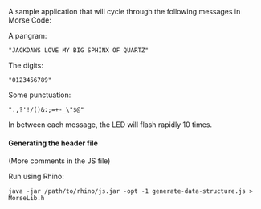 A sample application that will cycle through the following messages in Morse Code:

A pangram:

    "JACKDAWS LOVE MY BIG SPHINX OF QUARTZ"

The digits:

    "0123456789"

Some punctuation:

    ".,?'!/()&:;=+-_\"$@"

In between each message, the LED will flash rapidly 10 times.

#### Generating the header file

(More comments in the JS file)

Run using Rhino:

    java -jar /path/to/rhino/js.jar -opt -1 generate-data-structure.js > MorseLib.h
